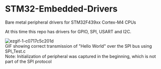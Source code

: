 # STM32-Embedded-Drivers
Bare metal peripheral drivers for STM32F439xx Cortex-M4 CPUs

At this time this repo has drivers for GPIO, SPI, USART and I2C.



![ezgif-1-c0717c5c201d](https://user-images.githubusercontent.com/36559536/145306844-5c57a4b4-c54f-4c5e-9d3f-523d56ff254a.gif)  
GIF showing correct transmission of "Hello World" over the SPI bus using SPI_Test.c  
Note: Initialization of peripheral was captured in the beginning, which is not part of the SPI protocol
